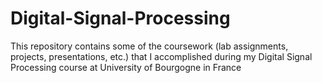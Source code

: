 # Digital-Signal-Processing
This repository contains some of the coursework (lab assignments, projects, presentations, etc.) that I accomplished during my Digital Signal Processing course at University of Bourgogne in France 
